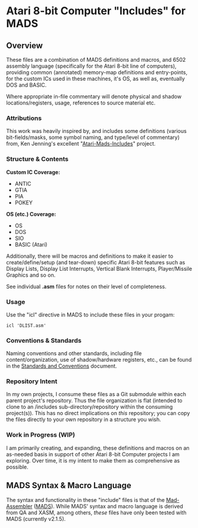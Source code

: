 # Atari 8-bit Computer "Includes" for MADS
## Overview
These files are a combination of MADS definitions and macros, and 6502 assembly language (specifically for the Atari 8-bit line of computers), providing common (annotated) memory-map definitions and entry-points, for the custom ICs used in these machines, it's OS, as well as, eventually DOS and BASIC.

Where appropriate in-file commentary will denote physical and shadow locations/registers, usage, references to source material etc.

### Attributions
This work was heavily inspired by, and includes some definitions (various bit-fields/masks, some symbol naming, and type/level of commentary) from, Ken Jenning's excellent "[Atari-Mads-Includes](https://github.com/kenjennings/Atari-Mads-Includes)" project.

### Structure & Contents

**Custom IC Coverage:**

 - ANTIC
 - GTIA
 - PIA
 - POKEY

**OS (etc.) Coverage:**

 - OS
 - DOS
 - SIO
 - BASIC (Atari)

Additionally, there will be macros and definitions to make it easier to create/define/setup (and tear-down) specific Atari 8-bit features such as Display Lists, Display List Interrupts, Vertical Blank Interrupts, Player/Missile Graphics and so on. 

See individual **.asm** files for notes on their level of completeness.

### Usage

Use the "icl" directive in MADS to include these files in your progam:

    icl 'DLIST.asm'

### Conventions & Standards

Naming conventions and other standards, including file content/organization, use of shadow/hardware registers, etc., can be found in the [Standards and Conventions](https://github.com/idunmore/atari-8bit-includes-mads/blob/main/docs/Standards%20and%20Conventions.md) document.

### Repository Intent
In my own projects, I consume these files as a Git submodule within each parent project's repository.  Thus the file organization is flat (intended to clone to an /includes sub-directory/repository within the consuming project(s)).  This has no direct implications on *this* repository; you can copy the files directly to your own repository in a structure you wish.

### Work in Progress (WIP)
I am primarily creating, and expanding, these definitions and macros on an as-needed basis in support of other Atari 8-bit Computer projects I am exploring.  Over time, it is my intent to make them as comprehensive as possible.  

## MADS Syntax & Macro Language
The syntax and functionality in these "include" files is that of the [Mad-Assembler](https://mads.atari8.info) ([MADS](https://github.com/tebe6502/Mad-Assembler/releases)).  While MADS' syntax and macro language is derived from QA and XASM, among others, *these* files have only been tested with MADS (currently v2.1.5).
